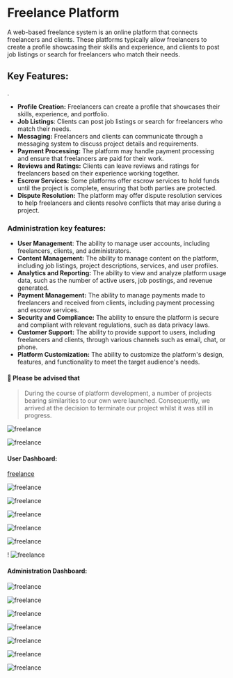 # Freelance Platform

A web-based freelance system is an online platform that connects freelancers and clients. These platforms typically allow freelancers to create a profile showcasing their skills and experience, and clients to post job listings or search for freelancers who match their needs.

## Key Features:

.

- **Profile Creation:** Freelancers can create a profile that showcases their skills, experience, and portfolio.
- **Job Listings**: Clients can post job listings or search for freelancers who match their needs.
- **Messaging:** Freelancers and clients can communicate through a messaging system to discuss project details and requirements.
- **Payment Processing:** The platform may handle payment processing and ensure that freelancers are paid for their work.
- **Reviews and Ratings:** Clients can leave reviews and ratings for freelancers based on their experience working together.
- **Escrow Services:** Some platforms offer escrow services to hold funds until the project is complete, ensuring that both parties are protected.
- **Dispute Resolution:** The platform may offer dispute resolution services to help freelancers and clients resolve conflicts that may arise during a project.

### Administration key features:

- **User Management**: The ability to manage user accounts, including freelancers, clients, and administrators.
- **Content Management:** The ability to manage content on the platform, including job listings, project descriptions, services, and user profiles.
- **Analytics and Reporting:** The ability to view and analyze platform usage data, such as the number of active users, job postings, and revenue generated.
- **Payment Management:** The ability to manage payments made to freelancers and received from clients, including payment processing and escrow services.
- **Security and Compliance:** The ability to ensure the platform is secure and compliant with relevant regulations, such as data privacy laws.
- **Customer Support:** The ability to provide support to users, including freelancers and clients, through various channels such as email, chat, or phone.
- **Platform Customization:** The ability to customize the platform's design, features, and functionality to meet the target audience's needs.

#### 📢 Please be advised that
>During the course of platform development, a number of projects bearing similarities to our own were launched. Consequently, we arrived at the decision to terminate our project whilst it was still in progress.



![freelance](https://raw.githubusercontent.com/rebarhama/freelance-platform/main/frontend-projects.png)


![freelance](https://raw.githubusercontent.com/rebarhama/freelance-platform/main/frontend-project-details.png)



#### User Dashboard:

[freelance](https://raw.githubusercontent.com/rebarhama/freelance-platform/main/user-registration-form.png)

![freelance](https://raw.githubusercontent.com/rebarhama/freelance-platform/main/user-set-username.png)


![freelance](https://raw.githubusercontent.com/rebarhama/freelance-platform/main/user-dashboard.png)



![freelance](https://raw.githubusercontent.com/rebarhama/freelance-platform/main/user-profile.png)


![freelance](https://raw.githubusercontent.com/rebarhama/freelance-platform/main/user-portfolio.png)


![freelance](https://raw.githubusercontent.com/rebarhama/freelance-platform/main/user-dashboard.png)


!
![freelance](https://raw.githubusercontent.com/rebarhama/freelance-platform/main/user-wallet.png)


#### Administration Dashboard:

![freelance](https://raw.githubusercontent.com/rebarhama/freelance-platform/main/admin-dashboard-user-management.png)


![freelance](https://raw.githubusercontent.com/rebarhama/freelance-platform/main/admin-dashboard-skills.png)


![freelance](https://raw.githubusercontent.com/rebarhama/freelance-platform/main/admin-dashboard-payment-getway.png)



![freelance](https://raw.githubusercontent.com/rebarhama/freelance-platform/main/admin-dashboard-accounting-report.png)



![freelance](https://raw.githubusercontent.com/rebarhama/freelance-platform/main/admin-dashboard-wallets.png)



![freelance](https://raw.githubusercontent.com/rebarhama/freelance-platform/main/admin-dashboard-settings.png)


![freelance](https://raw.githubusercontent.com/rebarhama/freelance-platform/main/admin-dashboard-accounting-settings.png)




